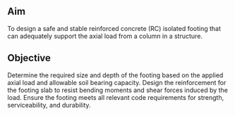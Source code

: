 ## Aim 
To design a safe and stable reinforced concrete (RC) isolated footing that can adequately support the axial load from a column in a structure.

## Objective
Determine the required size and depth of the footing based on the applied axial load and allowable soil bearing capacity.
Design the reinforcement for the footing slab to resist bending moments and shear forces induced by the load.
Ensure the footing meets all relevant code requirements for strength, serviceability, and durability.

